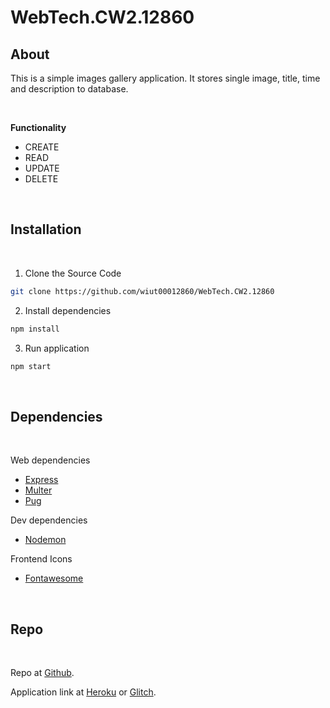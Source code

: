 # WebTech.CW2.12860

## About

This is a simple images gallery application. It stores single image, title, time and description to database.

<br />

**Functionality**

- CREATE
- READ
- UPDATE
- DELETE

<br />

## Installation

<br />

1. Clone the Source Code

```bash
git clone https://github.com/wiut00012860/WebTech.CW2.12860
```

2. Install dependencies

```bash
npm install
```

3. Run application

```bash
npm start
```

<br />

## Dependencies

<br />

Web dependencies

- [Express](https://npmjs.com/package/express)
- [Multer](https://npmjs.com/package/multer)
- [Pug](https://npmjs.com/package/pugjs)

Dev dependencies

- [Nodemon](https://npmjs.com/package/nodemon)

Frontend Icons

- [Fontawesome](https://fontawesome.com)

<br />

## Repo

<br />

Repo at [Github](https://github.com/wiut00012860/WebTech.CW2.12860).

Application link at [Heroku](https://wt-12860.herokuapp.com/) or [Glitch](https://protective-grave-crayfish.glitch.me/).
